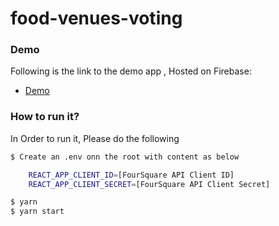 # food-venues-voting

### Demo

Following is the link to the demo app , Hosted on Firebase:

- [Demo](https://we-demo.firebaseapp.com/)

### How to run it?

In Order to run it, Please do the following

```sh
$ Create an .env onn the root with content as below

    REACT_APP_CLIENT_ID=[FourSquare API Client ID]
    REACT_APP_CLIENT_SECRET=[FourSquare API Client Secret]

$ yarn
$ yarn start

```
